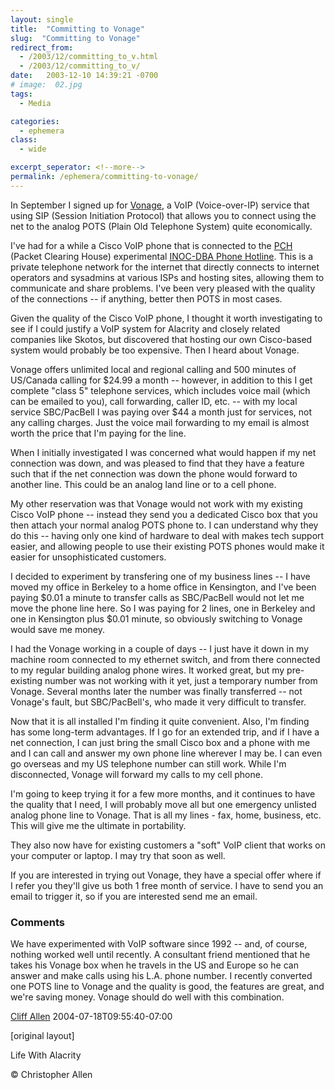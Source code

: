 ```yaml
---
layout: single
title:  "Committing to Vonage"
slug:  "Committing to Vonage"
redirect_from:
  - /2003/12/committing_to_v.html
  - /2003/12/committing_to_v/
date:   2003-12-10 14:39:21 -0700
# image:  02.jpg
tags: 
  - Media

categories:
  - ephemera
class:
  - wide

excerpt_seperator: <!--more-->
permalink: /ephemera/committing-to-vonage/
---
```


In September I signed up for [Vonage](http://www.vonage.com), a VoIP (Voice-over-IP) service that using SIP (Session Initiation Protocol) that allows you to connect using the net to the analog POTS (Plain Old Telephone System) quite economically.

I've had for a while a Cisco VoIP phone that is connected to the [PCH](http://www.pch.net/) (Packet Clearing House) experimental [INOC-DBA Phone Hotline](http://www.pch.net/inoc-dba/). This is a private telephone network for the internet that directly connects to internet operators and sysadmins at various ISPs and hosting sites, allowing them to communicate and share problems. I've been very pleased with the quality of the connections -- if anything, better then POTS in most cases.

Given the quality of the Cisco VoIP phone, I thought it worth investigating to see if I could justify a VoIP system for Alacrity and closely related companies like Skotos, but discovered that hosting our own Cisco-based system would probably be too expensive. Then I heard about Vonage.

Vonage offers unlimited local and regional calling and 500 minutes of US/Canada calling for $24.99 a month -- however, in addition to this I get complete "class 5" telephone services, which includes voice mail (which can be emailed to you), call forwarding, caller ID, etc. -- with my local service SBC/PacBell I was paying over $44 a month just for services, not any calling charges. Just the voice mail forwarding to my email is almost worth the price that I'm paying for the line.

When I initially investigated I was concerned what would happen if my net connection was down, and was pleased to find that they have a feature such that if the net connection was down the phone would forward to another line. This could be an analog land line or to a cell phone.

My other reservation was that Vonage would not work with my existing Cisco VoIP phone -- instead they send you a dedicated Cisco box that you then attach your normal analog POTS phone to. I can understand why they do this -- having only one kind of hardware to deal with makes tech support easier, and allowing people to use their existing POTS phones would make it easier for unsophisticated customers.

I decided to experiment by transfering one of my business lines -- I have moved my office in Berkeley to a home office in Kensington, and I've been paying $0.01 a minute to transfer calls as SBC/PacBell would not let me move the phone line here. So I was paying for 2 lines, one in Berkeley and one in Kensington plus $0.01 minute, so obviously switching to Vonage would save me money.

I had the Vonage working in a couple of days -- I just have it down in my machine room connected to my ethernet switch, and from there connected to my regular building analog phone wires. It worked great, but my pre-existing number was not working with it yet, just a temporary number from Vonage. Several months later the number was finally transferred -- not Vonage's fault, but SBC/PacBell's, who made it very difficult to transfer.

Now that it is all installed I'm finding it quite convenient. Also, I'm finding has some long-term advantages. If I go for an extended trip, and if I have a net connection, I can just bring the small Cisco box and a phone with me and I can call and answer my own phone line wherever I may be. I can even go overseas and my US telephone number can still work. While I'm disconnected, Vonage will forward my calls to my cell phone.

I'm going to keep trying it for a few more months, and it continues to have the quality that I need, I will probably move all but one emergency unlisted analog phone line to Vonage. That is all my lines - fax, home, business, etc. This will give me the ultimate in portability.

They also now have for existing customers a "soft" VoIP client that works on your computer or laptop. I may try that soon as well.

If you are interested in trying out Vonage, they have a special offer where if I refer you they'll give us both 1 free month of service. I have to send you an email to trigger it, so if you are interested send me an email.

### Comments

We have experimented with VoIP software since 1992 -- and, of course, nothing worked well until recently. A consultant friend mentioned that he takes his Vonage box when he travels in the US and Europe so he can answer and make calls using his L.A. phone number. I recently converted one POTS line to Vonage and the quality is good, the features are great, and we're saving money. Vonage should do well with this combination.

[Cliff Allen](http://www.allen.com) 2004-07-18T09:55:40-07:00

[original layout]

Life With Alacrity

© Christopher Allen